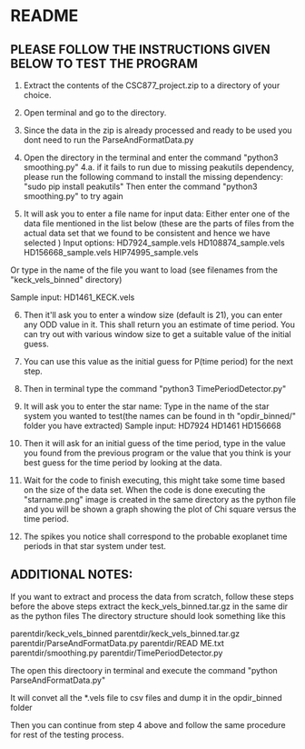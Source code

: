 # README

## PLEASE FOLLOW THE INSTRUCTIONS GIVEN BELOW TO TEST THE PROGRAM

1. Extract the contents of the CSC877_project.zip to a directory of your choice.
2. Open terminal and go to the directory.
3. Since the data in the zip is already processed and ready to be used you dont need to run the ParseAndFormatData.py
4. Open the directory in the terminal and enter the command "python3 smoothing.py"
4.a. if it fails to run due to missing peakutils dependency, please run the following command to install the missing dependency:
"sudo pip install peakutils"
Then enter the command "python3 smoothing.py" to try again

5. It will ask you to enter a file name for input data:
Either enter one of the data file mentioned in the list below (these are the parts of files from the actual data set that we found to be consistent and hence we have selected )
Input options:
HD7924_sample.vels
HD108874_sample.vels
HD156668_sample.vels
HIP74995_sample.vels

Or type in the name of the file you want to load (see filenames from the "keck_vels_binned" directory)

Sample input:
HD1461_KECK.vels

6. Then it'll ask you to enter a window size (default is 21), you can enter any ODD value in it. This shall return you an estimate of time period. You can try out with various window size to get a suitable value of the initial guess.

7. You can use this value as the initial guess for P(time period) for the next step.

8. Then in terminal type the command "python3 TimePeriodDetector.py"

9. It will ask you to enter the star name: Type in the name of the star system you wanted to test(the names can be found in th "opdir_binned/" folder you have extracted)
Sample input:
HD7924
HD1461
HD156668

10. Then it will ask for an initial guess of the time period, type in the value you found from the previous program or the value that you think is your best guess for the time period by looking at the data.

11. Wait for the code to finish executing, this might take some time based on the size of the data set. When the code is done executing the "starname.png" image is created in the same directory as the python file and you will be shown a graph showing the plot of Chi square versus the time period.

12. The spikes you notice shall correspond to the probable exoplanet time periods in that star system under test.



## ADDITIONAL NOTES:
If you want to extract and process the data from scratch, follow these steps before the above steps
extract the keck_vels_binned.tar.gz in the same dir as the python files
The directory structure should look something like this

parentdir/keck_vels_binned
parentdir/keck_vels_binned.tar.gz
parentdir/ParseAndFormatData.py
parentdir/READ ME.txt
parentdir/smoothing.py
parentdir/TimePeriodDetector.py

The open this directoory in terminal and execute the command "python ParseAndFormatData.py"

It will convet all the *.vels file to csv files and dump it in the opdir_binned folder

Then you can continue from step 4 above and follow the same procedure for rest of the testing process.



